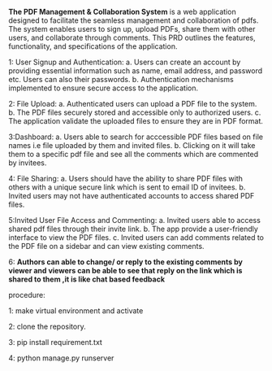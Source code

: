 **The PDF Management & Collaboration System** is a web application designed
to facilitate the seamless management and collaboration of pdfs. The system
enables users to sign up, upload PDFs, share them with other users, and
collaborate through comments. This PRD outlines the features, functionality, and
specifications of the application.

1: User Signup and Authentication:
a. Users can create an account by providing essential information such as name,
email address, and password etc. Users can also their passwords.
b. Authentication mechanisms implemented to ensure secure access to
the application.

2: File Upload:
a. Authenticated users can upload a PDF file to the system.
b. The PDF files  securely stored and accessible only to authorized users.
c. The application validate the uploaded files to ensure they are in PDF
format.

3:Dashboard:
a. Users  able to search for acccessible PDF files based on file names i.e file uploaded by them and invited files.
b. Clicking on it will take them to a specific pdf file and see all the comments which are commented by invitees.

4: File Sharing:
a. Users should have the ability to share PDF files with others with a unique secure link which is sent to email ID of invitees.
b. Invited users may not have authenticated accounts to access shared PDF files.

5:Invited User File Access and Commenting:
a. Invited users  able to access shared pdf files through their invite link.
b. The app provide a user-friendly interface to view the PDF files.
c. Invited users can add comments related to the PDF file on a sidebar and can view existing comments.

6: **Authors can able to change/ or reply to the existing comments by viewer and viewers can be able to see that reply on the link which is shared to them ,it is like chat based feedback**

procedure:

1: make virtual environment and activate

2: clone the repository.

3: pip install requirement.txt

4: python manage.py runserver
